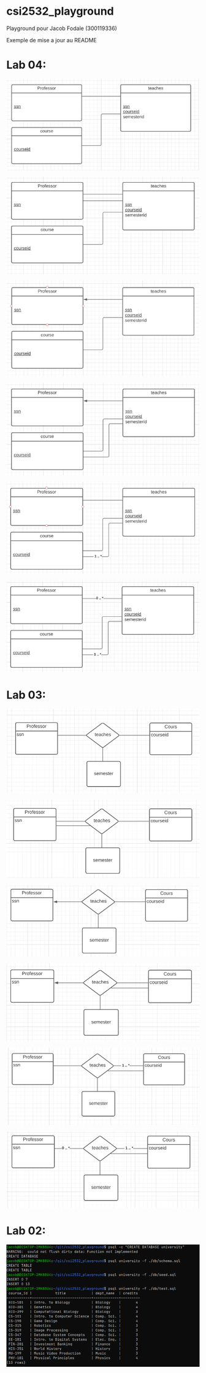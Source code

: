 # csi2532_playground
 
Playground pour Jacob Fodale (300119336)

Exemple de mise a jour au README

# Lab 04:

![rm1](https://github.com/jfoda041/csi2532_playground/blob/lab04/assets/rm1.png?raw=true)

![rm2](https://github.com/jfoda041/csi2532_playground/blob/lab04/assets/rm2.png?raw=true)

![rm3](https://github.com/jfoda041/csi2532_playground/blob/lab04/assets/rm3.png?raw=true)

![rm4](https://github.com/jfoda041/csi2532_playground/blob/lab04/assets/rm4.png?raw=true)

![rm5](https://github.com/jfoda041/csi2532_playground/blob/lab04/assets/rm5.png?raw=true)

![rm6](https://github.com/jfoda041/csi2532_playground/blob/lab04/assets/rm6.png?raw=true)

# Lab 03:

![er1](https://github.com/jfoda041/csi2532_playground/blob/lab03/assets/er1.PNG?raw=true)

![er2](https://github.com/jfoda041/csi2532_playground/blob/lab03/assets/er2.png?raw=true)

![er3](https://github.com/jfoda041/csi2532_playground/blob/lab03/assets/er3.PNG?raw=true)

![er4](https://github.com/jfoda041/csi2532_playground/blob/lab03/assets/er4.png?raw=true)

![er5](https://github.com/jfoda041/csi2532_playground/blob/lab03/assets/er5.png?raw=true)

![er6](https://github.com/jfoda041/csi2532_playground/blob/lab03/assets/er6.png?raw=true)

# Lab 02: 

![Image lab02](https://github.com/jfoda041/csi2532_playground/blob/main/image.png?raw=true)
